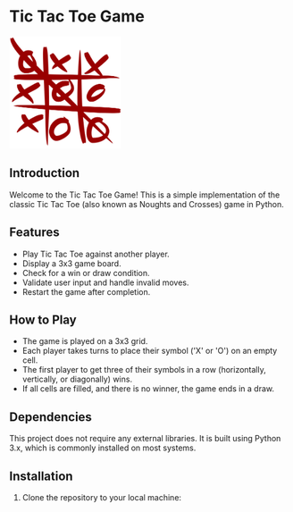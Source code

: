 # Tic Tac Toe Game

<img src="tic_tac_toe.png" width="200" height="200">

## Introduction

Welcome to the Tic Tac Toe Game! This is a simple implementation of the classic Tic Tac Toe (also known as Noughts and Crosses) game in Python.

## Features

- Play Tic Tac Toe against another player.
- Display a 3x3 game board.
- Check for a win or draw condition.
- Validate user input and handle invalid moves.
- Restart the game after completion.

## How to Play

- The game is played on a 3x3 grid.
- Each player takes turns to place their symbol ('X' or 'O') on an empty cell.
- The first player to get three of their symbols in a row (horizontally, vertically, or diagonally) wins.
- If all cells are filled, and there is no winner, the game ends in a draw.

## Dependencies

This project does not require any external libraries. It is built using Python 3.x, which is commonly installed on most systems.

## Installation

1. Clone the repository to your local machine:

